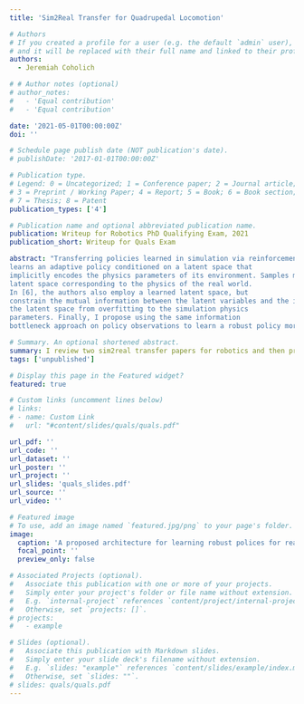 ```yaml
---
title: 'Sim2Real Transfer for Quadrupedal Locomotion'

# Authors
# If you created a profile for a user (e.g. the default `admin` user), write the username (folder name) here
# and it will be replaced with their full name and linked to their profile.
authors:
  - Jeremiah Coholich

# # Author notes (optional)
# author_notes:
#   - 'Equal contribution'
#   - 'Equal contribution'

date: '2021-05-01T00:00:00Z'
doi: ''

# Schedule page publish date (NOT publication's date).
# publishDate: '2017-01-01T00:00:00Z'

# Publication type.
# Legend: 0 = Uncategorized; 1 = Conference paper; 2 = Journal article;
# 3 = Preprint / Working Paper; 4 = Report; 5 = Book; 6 = Book section;
# 7 = Thesis; 8 = Patent
publication_types: ['4']

# Publication name and optional abbreviated publication name.
publication: Writeup for Robotics PhD Qualifying Exam, 2021
publication_short: Writeup for Quals Exam

abstract: "Transferring policies learned in simulation via reinforcement learning (RL) to the real world is a challenging research problem in robotics. In this study, the sim2real transfer method of three papers is examined. In [2], the RL agent learns a robust policy by limiting the observation size and using domain randomization. The sim2real method in [11]
learns an adaptive policy conditioned on a latent space that
implicitly encodes the physics parameters of its environment. Samples must be collected on the robot to learn a
latent space corresponding to the physics of the real world.
In [6], the authors also employ a learned latent space, but
constrain the mutual information between the latent variables and the input. This ”information bottleneck” prevents
the latent space from overfitting to the simulation physics
parameters. Finally, I propose using the same information
bottleneck approach on policy observations to learn a robust policy more effectively."

# Summary. An optional shortened abstract.
summary: I review two sim2real transfer papers for robotics and then propose a new method using an "information bottleneck". (Robotics PhD Qualifying Exam)
tags: ['unpublished']

# Display this page in the Featured widget?
featured: true

# Custom links (uncomment lines below)
# links:
# - name: Custom Link
#   url: "#content/slides/quals/quals.pdf"

url_pdf: ''
url_code: ''
url_dataset: ''
url_poster: ''
url_project: ''
url_slides: 'quals_slides.pdf'
url_source: ''
url_video: ''

# Featured image
# To use, add an image named `featured.jpg/png` to your page's folder.
image:
  caption: 'A proposed architecture for learning robust polices for real-world deployment'
  focal_point: ''
  preview_only: false

# Associated Projects (optional).
#   Associate this publication with one or more of your projects.
#   Simply enter your project's folder or file name without extension.
#   E.g. `internal-project` references `content/project/internal-project/index.md`.
#   Otherwise, set `projects: []`.
# projects:
#   - example

# Slides (optional).
#   Associate this publication with Markdown slides.
#   Simply enter your slide deck's filename without extension.
#   E.g. `slides: "example"` references `content/slides/example/index.md`.
#   Otherwise, set `slides: ""`.
# slides: quals/quals.pdf
---
```


<!-- {{% callout note %}}
Click the _Cite_ button above to demo the feature to enable visitors to import publication metadata into their reference management software.
{{% /callout %}}

{{% callout note %}}
Create your slides in Markdown - click the _Slides_ button to check out the example.
{{% /callout %}}

Supplementary notes can be added here, including [code, math, and images](https://wowchemy.com/docs/writing-markdown-latex/). -->
